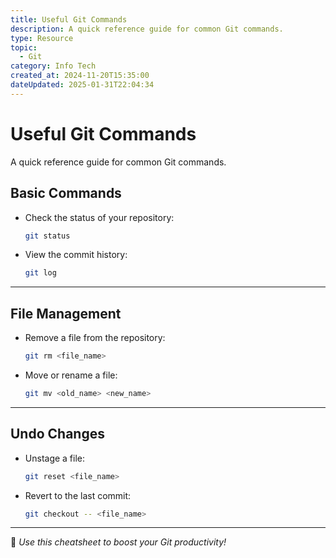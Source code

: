 ```yaml
---
title: Useful Git Commands
description: A quick reference guide for common Git commands.
type: Resource
topic:
  - Git
category: Info Tech
created_at: 2024-11-20T15:35:00
dateUpdated: 2025-01-31T22:04:34
---
```

# Useful Git Commands
A quick reference guide for common Git commands.

## **Basic Commands**
- Check the status of your repository:
  ```bash
  git status
  ```
- View the commit history:
  ```bash
  git log
  ```

---

## **File Management**
- Remove a file from the repository:
  ```bash
  git rm <file_name>
  ```
- Move or rename a file:
  ```bash
  git mv <old_name> <new_name>
  ```

---

## **Undo Changes**
- Unstage a file:
  ```bash
  git reset <file_name>
  ```
- Revert to the last commit:
  ```bash
  git checkout -- <file_name>
  ```

---

🎉 *Use this cheatsheet to boost your Git productivity!*